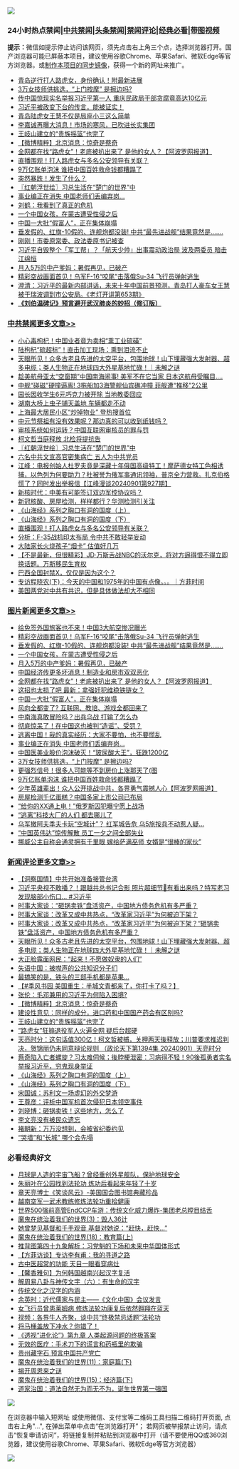![](https://raw.githubusercontent.com/jsvpn/jsproxy/dev/64photo/fqnews-qr.jpg)

<div id="tt">
<h3>24小时热点禁闻|<a href="#%E4%B8%AD%E5%85%B1%E7%A6%81%E9%97%BB%E6%9B%B4%E5%A4%9A%E6%96%87%E7%AB%A0">中共禁闻</a>|<a href="#%E5%9B%BE%E7%89%87%E6%96%B0%E9%97%BB%E6%9B%B4%E5%A4%9A%E6%96%87%E7%AB%A0">头条禁闻</a>|<a href="#%E6%96%B0%E9%97%BB%E8%AF%84%E8%AE%BA%E6%9B%B4%E5%A4%9A%E6%96%87%E7%AB%A0">禁闻评论|<a href="#%E5%BF%85%E7%9C%8B%E7%BB%8F%E5%85%B8%E5%A5%BD%E6%96%87">经典必看</a>|<a href="https://696153.xyz/3" target="_blank">带图视频</a></h3>
<div><b>提示：</b>微信如提示停止访问该网页，须先点击右上角三个点，选择浏览器打开。国产浏览器可能已屏蔽本项目，建议使用谷歌Chrome、苹果Safari、微软Edge等官方浏览器。或<a href="%E5%88%B6%E4%BD%9Cgit%E7%A6%81%E9%97%BB%E9%95%9C%E5%83%8F.md">制作本项目的同步镜像</a>，获得一个新的网址来推广。</div>
<ul>

<li><a href="/baitai/20240902/2082448.md">青岛逆行打人路虎女，身份确认！附最新进展</a></li>
<li><a href="/topimagenews/20240902/2082282.md">3万女技师供挑选，“上门按摩” 是擦边吗?</a></li>
<li><a href="/baitai/20240902/2082267.md">传中国惊现实名举报习近平第一人 重庆民政局干部贪腐竟高达10亿元</a></li>
<li><a href="/sohnews/20240902/2082405.md">习近平被政变下台的传言，能被证实！</a></li>
<li><a href="/bblog/20240902/2082379.md">青岛陆虎女王慧不仅是局座小三这么简单</a></li>
<li><a href="/cnnews/20240902/2082358.md">李嘉诚再曝大消息！市场的寒风，已吹进长实集团</a></li>
<li><a href="/comments/20240902/2082348.md">王岐山建立的“贵族摇篮”也完了</a></li>
<li><a href="/comments/20240902/2082350.md">【微博精粹】北京消息：惊奇是蔡奇</a></li>
<li><a href="/topimagenews/20240902/2082397.md">全网都在找“路虎女”！老底被扒出来了 是他的女人？【阿波罗网报道】</a></li>
<li><a href="/cbnews/20240902/2082308.md">直播围观！打人路虎女与多名公安领导有关联？</a></li>
<li><a href="/topimagenews/20240902/2082280.md">9万亿账单泡沫 谁把中国百姓救命钱都糟蹋了</a></li>
<li><a href="/baitai/20240902/2082496.md">突然暴跌！发生了什么？</a></li>
<li><a href="/cbnews/20240902/2082438.md">〖红朝浮世绘〗习总生活在“楚门的世界”中</a></li>
<li><a href="/topimagenews/20240902/2082290.md">事业编正在消失 中国老师们丢编弃岗…</a></li>
<li><a href="/baitai/20240902/2082466.md">刘鹤：我看到了真正的危机</a></li>
<li><a href="/topimagenews/20240902/2082480.md">一个中国女孩，在蒙古遭受性侵之后</a></li>
<li><a href="/topimagenews/20240902/2082382.md">中国一大批“假富人”，正在集体崩塌</a></li>
<li><a href="/topimagenews/20240902/2082619.md">垂发假的、红旗-10假的、连舰炮都没装! 中共“最先进战舰”结果竟然是…….</a></li>
<li><a href="/baitai/20240902/2082556.md">刚刚！市委原常委、政法委原书记被查</a></li>
<li><a href="/baitai/20240902/2082518.md">习近平自毁整个「军工帮」？「航天少帅」出事震动政治局 波及两委员 暗击江绵恒</a></li>
<li><a href="/topimagenews/20240902/2082479.md">月入5万的中产爹妈：暑假再见，已破产</a></li>
<li><a href="/topimagenews/20240902/2082708.md">精彩空战画面首见！乌军F-16“咬尾”击落俄Su-34 飞行员弹射逃生</a></li>
<li><a href="/sohnews/20240902/2082484.md">澄清：习近平的最新内部讲话，未来十年中国前景预测，青岛打人豪车女王慧被于瑞波调到市公安局。《老灯开讲第653期》</a></li>
<li><b><a href="/comments/20200207/1272816.md" target="_blank">《刘伯温碑记》预言避开武汉肺炎的妙招（修订版）</a></b></li>
</ul>
</div>

<div class="catlist">
<h3><a href="/cbnews/" target="_blank">中共禁闻</a><span><a href="/cbnews/" target="_blank" rel="nofollow">更多文章>></a></span></h3>
<ul>
<li><a href="/cbnews/20240903/2082856.md" target="_blank">小心毒枸杞！中国业者竟为卖相“熏工业硫磺”</a></li>
<li><a href="/cbnews/20240902/2082830.md" target="_blank">陆枸杞“硫超标”！直击加工现场：熏到泪流不止</a></li>
<li><a href="/comments/20240902/2082739.md" target="_blank">天眼所见！众多古老且先进的太空平台，包围地球！山下埋藏强大发射器、超多电缆；类人生物正在地球四大外星基地忙碌！｜未解之谜</a></li>
<li><a href="/cbnews/20240902/2082723.md" target="_blank">趁美航母亚太“空窗期”中国南海闹事! 美军不在它当家 日本这航母受瞩目….</a></li>
<li><a href="/cbnews/20240902/2082722.md" target="_blank">中舰“碰磁”硬撞逼离! 3拖船加3海警舰仙宾礁冲撞 菲舰遭“推移”2公里</a></li>
<li><a href="/cbnews/20240902/2082721.md" target="_blank">园长因收学生6元巧克力被开除 当地教委回应</a></li>
<li><a href="/cbnews/20240902/2082720.md" target="_blank">湖南大桥上虫子铺天盖地 车辆都走不动</a></li>
<li><a href="/cbnews/20240902/2082620.md" target="_blank">上海最大居民小区“炒掉物业” 登热搜首位</a></li>
<li><a href="/cbnews/20240902/2082501.md" target="_blank">中元节祭祖有没有效果呢？那边真的可以收到纸钱吗？</a></li>
<li><a href="/cbnews/20240902/2082481.md" target="_blank">审核系统如何运转？中国互联网审核员的罪与罚</a></li>
<li><a href="/cbnews/20240902/2082460.md" target="_blank">柯文哲当庭释放 北检将提抗告</a></li>
<li><a href="/cbnews/20240902/2082438.md" target="_blank">〖红朝浮世绘〗习总生活在“楚门的世界”中</a></li>
<li><a href="/cbnews/20240902/2082398.md" target="_blank">六名中共文宣高官密集病亡 五人为中共党员</a></li>
<li><a href="/cbnews/20240902/2082394.md" target="_blank">江峰：电报创始人杜罗夫竟是深藏十年俄国高级特工！摩萨德女特工色相诱捕，以色列为何要助力？杜被誉为俄军事通讯领袖，普京全力营救。扎克伯格慌了？同时发出举报信【江峰漫谈20240901第927期】</a></li>
<li><a href="/cbnews/20240902/2082383.md" target="_blank">新核时代：中美有可能签订双边军控协议吗？</a></li>
<li><a href="/cbnews/20240902/2082342.md" target="_blank">新冠核酸、房屋检测，样样都行？华测检测引关注</a></li>
<li><a href="/comments/20240902/2082322.md" target="_blank">《山海经》系列之胸口有洞的国度（上）</a></li>
<li><a href="/comments/20240902/2082321.md" target="_blank">《山海经》系列之胸口有洞的国度（下）</a></li>
<li><a href="/cbnews/20240902/2082308.md" target="_blank">直播围观！打人路虎女与多名公安领导有关联？</a></li>
<li><a href="/cbnews/20240902/2082292.md" target="_blank">分析：F-35战机印太布局 令中共不敢轻举妄动</a></li>
<li><a href="/cbnews/20240902/2082291.md" target="_blank">大陆家长火烧孩子“烟卡” 估值好几万</a></li>
<li><a href="/comments/20240902/2082286.md" target="_blank">【不是最新，但很精彩】JD·万斯舌战NBC的沃尔克，将对方逼得恨不得立即换话题。万斯移民生育权</a></li>
<li><a href="/comments/20240902/2082285.md" target="_blank">巴西全国封禁X，仅仅是因为这个？</a></li>
<li><a href="/comments/20240902/2082273.md" target="_blank">专访程晓农(下)：今天的中国和1975年的中国有点像。。。｜方菲时间</a></li>
<li><a href="/comments/20240902/2082221.md" target="_blank">美国两党对中共有共识，但是具体做法却大不相同</a></li>

</ul>
</div>
<div class="catlist">
<h3><a href="/topimagenews/" target="_blank">图片新闻</a><span><a href="/topimagenews/" target="_blank" rel="nofollow">更多文章>></a></span></h3>
<ul>
<li><a href="/topimagenews/20240903/2082855.md" target="_blank">给免签外国旅客也不来！中国3大航空惨况曝光</a></li>
<li><a href="/topimagenews/20240902/2082708.md" target="_blank">精彩空战画面首见！乌军F-16“咬尾”击落俄Su-34 飞行员弹射逃生</a></li>
<li><a href="/topimagenews/20240902/2082619.md" target="_blank">垂发假的、红旗-10假的、连舰炮都没装! 中共“最先进战舰”结果竟然是…….</a></li>
<li><a href="/topimagenews/20240902/2082480.md" target="_blank">一个中国女孩，在蒙古遭受性侵之后</a></li>
<li><a href="/topimagenews/20240902/2082479.md" target="_blank">月入5万的中产爹妈：暑假再见，已破产</a></li>
<li><a href="/topimagenews/20240902/2082452.md" target="_blank">中国经济传更多坏消息！制造业和房市双双恶化</a></li>
<li><a href="/topimagenews/20240902/2082397.md" target="_blank">全网都在找“路虎女”！老底被扒出来了 是他的女人？【阿波罗网报道】</a></li>
<li><a href="/topimagenews/20240902/2082396.md" target="_blank">这招也太损了吧 最新：拿强奸犯维稳铁链女？</a></li>
<li><a href="/topimagenews/20240902/2082382.md" target="_blank">中国一大批“假富人”，正在集体崩塌</a></li>
<li><a href="/topimagenews/20240902/2082381.md" target="_blank">风向全都变了? 互联网、教培、游戏全都回来了</a></li>
<li><a href="/topimagenews/20240902/2082380.md" target="_blank">中南海真敢冒险吗？出兵乌战 打输了怎么办</a></li>
<li><a href="/topimagenews/20240902/2082341.md" target="_blank">彻底惊呆了！在中国这也被判“造谣”、受罚？</a></li>
<li><a href="/topimagenews/20240902/2082307.md" target="_blank">逃离中国！我的真实经历：大家不要怕，也不要慌乱</a></li>
<li><a href="/topimagenews/20240902/2082290.md" target="_blank">事业编正在消失 中国老师们丢编弃岗…</a></li>
<li><a href="/topimagenews/20240902/2082283.md" target="_blank">中国医美业股价泡沫破灭！“玻尿酸大王”，狂跌1200亿</a></li>
<li><a href="/topimagenews/20240902/2082282.md" target="_blank">3万女技师供挑选，“上门按摩” 是擦边吗?</a></li>
<li><a href="/topimagenews/20240902/2082281.md" target="_blank">更强烈信号！很多人可能等不到房价上涨那天了(图</a></li>
<li><a href="/topimagenews/20240902/2082280.md" target="_blank">9万亿账单泡沫 谁把中国百姓救命钱都糟蹋了</a></li>
<li><a href="/topimagenews/20240902/2082265.md" target="_blank">少年英雄辈出！众人公开挑战中共，各界勇气震撼人心【阿波罗网报道】</a></li>
<li><a href="/topimagenews/20240902/2082264.md" target="_blank">房屋检测千亿蛋糕？中国多家上市公司已布局</a></li>
<li><a href="/topimagenews/20240902/2082263.md" target="_blank">“给你的XX通上电！”俄罗斯囚犯曝宁愿上战场</a></li>
<li><a href="/topimagenews/20240901/2082135.md" target="_blank">“逃离”科技大厂的人们 都去哪儿了</a></li>
<li><a href="/topimagenews/20240901/2082060.md" target="_blank">乌军撤阿夫季夫卡玩“空城计”？ 红军城告危 乌5旅按兵不动惹人疑…</a></li>
<li><a href="/topimagenews/20240901/2082005.md" target="_blank">“中国英伟达”惊传解散 员工一夕之间全部失业</a></li>
<li><a href="/topimagenews/20240901/2082004.md" target="_blank">挪威公主自称会通灵拥有千里眼 嫁给萨满巫师 女婿是“很棒的家伙”</a></li>

</ul>
</div>
<div class="catlist">
<h3><a href="/comments/" target="_blank">新闻评论</a><span><a href="/comments/" target="_blank" rel="nofollow">更多文章>></a></span></h3>
<ul>
<li><a href="/comments/20240903/2082858.md" target="_blank">【洞察国情】中共开始准备接管台湾</a></li>
<li><a href="/comments/20240903/2082852.md" target="_blank">习近平央视不敢播？！跟越共总书记合影 照片超细节👀有看出来吗？特写老习发现脑部小伤口&#8230; #习近平</a></li>
<li><a href="/comments/20240902/2082839.md" target="_blank">时事大家谈：“砸锅卖铁”盘活资产，中国地方债务危机有多严重？</a></li>
<li><a href="/comments/20240902/2082838.md" target="_blank">时事大家谈：改革又成中共热点，“改革家习近平”为何被迫下架？</a></li>
<li><a href="/comments/20240902/2082800.md" target="_blank">时事大家谈：改革又成中共热点，“改革家习近平”为何被迫下架？“砸锅卖铁”盘活资产，中国地方债务危机有多严重？</a></li>
<li><a href="/comments/20240902/2082739.md" target="_blank">天眼所见！众多古老且先进的太空平台，包围地球！山下埋藏强大发射器、超多电缆；类人生物正在地球四大外星基地忙碌！｜未解之谜</a></li>
<li><a href="/comments/20240902/2082687.md" target="_blank">大正脸露面网民：“起来！不愿做奴隶的人们”</a></li>
<li><a href="/comments/20240902/2082434.md" target="_blank">失语中国：被噤声的公共知识分子们</a></li>
<li><a href="/comments/20240902/2082433.md" target="_blank">最搞笑的是，铁头的三部手机都是苹果…</a></li>
<li><a href="/comments/20240902/2082393.md" target="_blank">【#季风书园 美国重生：半城文青都来了，你打卡了吗？】</a></li>
<li><a href="/comments/20240902/2082384.md" target="_blank">张伦：毛邓兼用的习近平为何陷入困境?</a></li>
<li><a href="/comments/20240902/2082350.md" target="_blank">【微博精粹】北京消息：惊奇是蔡奇</a></li>
<li><a href="/comments/20240902/2082349.md" target="_blank">建设性意见：同样的成分，进口药和中国国产药会有区别吗?</a></li>
<li><a href="/comments/20240902/2082348.md" target="_blank">王岐山建立的“贵族摇篮”也完了</a></li>
<li><a href="/comments/20240902/2082347.md" target="_blank">&#8220;路虎女&#8221;狂搧退役军人火遍全网 疑后台超硬</a></li>
<li><a href="/comments/20240902/2082340.md" target="_blank">天亮时分：这句话值300亿！柯文哲被捕，关押两天後释放；川普要求推迟判决，贺锦丽仍未同意辩论规则 （政论天下第1394集 20240901）天亮时分</a></li>
<li><a href="/comments/20240902/2082339.md" target="_blank">蔡奇陷入亡者螺旋？习太难伺候；後脖梗泄密：习病得不轻！90後孤勇者实名举报习近平，穷鬼现身举证</a></li>
<li><a href="/comments/20240902/2082322.md" target="_blank">《山海经》系列之胸口有洞的国度（上）</a></li>
<li><a href="/comments/20240902/2082321.md" target="_blank">《山海经》系列之胸口有洞的国度（下）</a></li>
<li><a href="/comments/20240902/2082320.md" target="_blank">宋国诚：苏利文一场虚幻的外交梦游</a></li>
<li><a href="/comments/20240902/2082319.md" target="_blank">王尊彦：评析中国军机首次侵犯日本领空事件</a></li>
<li><a href="/comments/20240902/2082318.md" target="_blank">刘晓博：砸锅卖铁！这些地方，怎么了</a></li>
<li><a href="/comments/20240902/2082317.md" target="_blank">李文亮没有被民众遗忘</a></li>
<li><a href="/comments/20240902/2082316.md" target="_blank">褚朝新：万万没想到，会被省纪委约见</a></li>
<li><a href="/comments/20240902/2082315.md" target="_blank">“哭墙”和“长城” 哪个会先塌</a></li>

</ul>
</div>

<div class="catlist">
<h3>必看经典好文</h3>
<ul>
<li><a href="/comments/20200712/1359456.md" target="_blank">月球是人造的宇宙飞船？曾经重创外星舰队，保护地球安全</a></li>
<li><a href="/comments/20210720/1488271.md" target="_blank">朱丽叶在公园找到法轮功 炼功后看起来年轻了十岁</a></li>
<li><a href="/comments/20220925/1789151.md" target="_blank">章天亮博士《笑谈风云》-美国国会图书馆典藏珍品</a></li>
<li><a href="/comments/20190807/1170993.md" target="_blank">越南空军一武术教练修炼法轮功重拾健康</a></li>
<li><a href="/comments/20220728/1764121.md" target="_blank">世界500强前高管EndCCP车游：传统文化威力爆炸-集团老总瞠目结舌</a></li>
<li><a href="/topimagenews/20180521/945342.md" target="_blank">魔鬼在统治着我们的世界(3)：毁人36计</a></li>
<li><a href="/cnnews/20210420/1529760.md" target="_blank">她曾梦见基督和千手观音 基督对她说：“赶快，赶快…”</a></li>
<li><a href="/topimagenews/20180701/965109.md" target="_blank">魔鬼在统治着我们的世界(18)：教育篇(上)</a></li>
<li><a href="/tculture/20240109/1985462.md" target="_blank">推背图第四十九象解析：习党魁的下场和未来中华国体形式</a></li>
<li><a href="/comments/20210804/1600181.md" target="_blank">【方菲访谈】专访李有甫：我的寻道之路</a></li>
<li><a href="/lifebaike/20170523/762432.md" target="_blank">古中医超常的功能 天目一眼看穿病灶</a></li>
<li><a href="/bannedvideo/20210301/1495767.md" target="_blank">【馨香雅句】为何韩国越南兴起汉字复活</a></li>
<li><a href="/tculture/20170925/832035.md" target="_blank">解周易八卦与神传文字（六）：有生命的汉字</a></li>
<li><a href="/tculture/20231208/1971390.md" target="_blank">传统文化之汉字的内涵</a></li>
<li><a href="/comments/20230502/1879311.md" target="_blank">余英时：近代儒家与民主——《文化中国》会议发言</a></li>
<li><a href="/cnnews/20210512/1544604.md" target="_blank">女飞行员曾患莱姆病 修炼法轮功康复后依然翱翔在蓝天</a></li>
<li><a href="/comments/20220514/1732752.md" target="_blank">视频：各界牛人齐聚，谈中共“终极禁忌话题”法轮功</a></li>
<li><a href="/cnnews/20230303/1855390.md" target="_blank">将马桶盖放下冲水？你错了！</a></li>
<li><a href="/ssgc/20240508/2034288.md" target="_blank">《透视“进化论”》第九章 人类起源问题的终极答案</a></li>
<li><a href="/sohnews/20160119/493472.md" target="_blank">无效的医疗：手术刀下的谎言和药瓶里的欺骗</a></li>
<li><a href="/comments/20210226/1494382.md" target="_blank">贵州藏字石 预言中国共产党亡</a></li>
<li><a href="/topimagenews/20180530/950691.md" target="_blank">魔鬼在统治着我们的世界(11)：家庭篇(下)</a></li>
<li><a href="/lishi/20131130/662544.md" target="_blank">揭开周恩来之谜</a></li>
<li><a href="/topimagenews/20180610/955499.md" target="_blank">魔鬼在统治着我们的世界(15)：经济篇(下)</a></li>
<li><a href="/comments/20220722/1761708.md" target="_blank">道家治国：道法自然无为而无不为，诞生世界第一强国</a></li>

</ul>
</div>

![](https://raw.githubusercontent.com/jsvpn/jsproxy/dev/64photo/fqnews-qr.jpg)

在浏览器中输入短网址 或使用微信、支付宝等二维码工具扫描二维码打开页面, 点击右上角"...", 在弹出菜单中点击“在浏览器打开”； 若网页被举报禁止访问，请点击“恢复申请访问”，将链接复制并粘贴到浏览器中打开（请不要使用QQ或360浏览器，建议使用谷歌Chrome、苹果Safari、微软Edge等官方浏览器）

![](https://raw.githubusercontent.com/jsvpn/jsproxy/dev/64photo/wx.jpg)